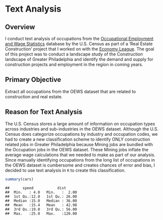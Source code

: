 Text Analysis
================

## Overview

I conduct text analysis of occupations from the [Occupational Employment
and Wage Statistics](https://www.bls.gov/oes/) database by the U.S.
Census as part of a ‘Real Estate Construction’ project that I worked on
with the [Economy League](https://economyleague.org). The goal of this
project was to conduct a landscape study of the Construction landscape
of Greater Philadelphia and identify the demand and supply for
construction projects and employment in the region in coming years.

## Primary Objective

Extract all occupations from the OEWS dataset that are related to
construction and real estate.

## Reason for Text Analysis

The U.S. Census stores a large amount of information on occupation types
across industries and sub-industries in the OEWS dataset. Although the
U.S. Census does categorize occupations by industry and occupation
codes, we had to create a new classification scheme to identify ONLY
construction related jobs in Greater Philadelphia because Mining jobs
are bundled with the Occupation jobs in the OEWS dataset. These Mining
jobs inflate the average wage calculations that we needed to make as
part of our analysis. Since manually identifying occupations from the
long list of occupations in the OEWS dataset is cumbersome and creates
chances of error and bias, I decided to use text analysis in `R` to
create this classification.

``` r
summary(cars)
```

    ##      speed           dist       
    ##  Min.   : 4.0   Min.   :  2.00  
    ##  1st Qu.:12.0   1st Qu.: 26.00  
    ##  Median :15.0   Median : 36.00  
    ##  Mean   :15.4   Mean   : 42.98  
    ##  3rd Qu.:19.0   3rd Qu.: 56.00  
    ##  Max.   :25.0   Max.   :120.00
